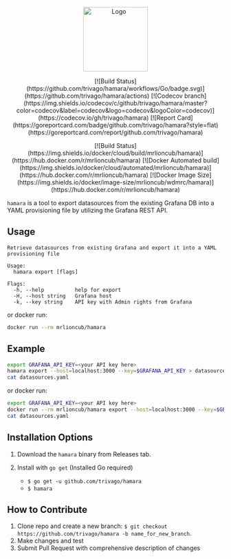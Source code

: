 <p align="center">
  <img alt="Logo" src="https://drive.google.com/uc?export=view&id=1ezQnuq5VN1pjwx1mdTFAI6RX3ooXqsWY" height="150">
</p>

<p align="center">
  [![Build Status](https://github.com/trivago/hamara/workflows/Go/badge.svg)](https://github.com/trivago/hamara/actions)
  [![Codecov branch](https://img.shields.io/codecov/c/github/trivago/hamara/master?color=codecov&label=codecov&logo=codecov&logoColor=codecov)](https://codecov.io/gh/trivago/hamara)
  [![Report Card](https://goreportcard.com/badge/github.com/trivago/hamara?style=flat)(https://goreportcard.com/report/github.com/trivago/hamara)
</p>
<p align="center">
  [![Build Status](https://img.shields.io/docker/cloud/build/mrlioncub/hamara)](https://hub.docker.com/r/mrlioncub/hamara)
  [![Docker Automated build](https://img.shields.io/docker/cloud/automated/mrlioncub/hamara)](https://hub.docker.com/r/mrlioncub/hamara)
  [![Docker Image Size](https://img.shields.io/docker/image-size/mrlioncub/wdmrc/hamara)](https://hub.docker.com/r/mrlioncub/hamara)
</p>

`hamara` is a tool to export datasources from the existing Grafana DB into a YAML provisioning file by utilizing the Grafana REST API.

**Usage**
---

```
Retrieve datasources from existing Grafana and export it into a YAML provisioning file

Usage:
  hamara export [flags]

Flags:
  -h, --help          help for export
  -H, --host string   Grafana host
  -k, --key string    API key with Admin rights from Grafana
```

or docker run:

```bash
docker run --rm mrlioncub/hamara
```

**Example**
---

```bash
export GRAFANA_API_KEY=<your API key here>
hamara export --host=localhost:3000 --key=$GRAFANA_API_KEY > datasources.yaml
cat datasources.yaml
```

or docker run:

```bash
export GRAFANA_API_KEY=<your API key here>
docker run --rm mrlioncub/hamara export --host=localhost:3000 --key=$GRAFANA_API_KEY > datasources.yaml
cat datasources.yaml
```

**Installation Options**
---

1. Download the `hamara` binary from Releases tab.

2. Install with `go get` (Installed Go required)
    + `$ go get -u github.com/trivago/hamara`
    + `$ hamara`

**How to Contribute**
---

1. Clone repo and create a new branch: `$ git checkout https://github.com/trivago/hamara -b name_for_new_branch`.
2. Make changes and test
3. Submit Pull Request with comprehensive description of changes
